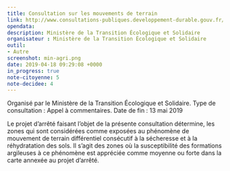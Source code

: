 ```yaml
---
title: Consultation sur les mouvements de terrain
link: http://www.consultations-publiques.developpement-durable.gouv.fr/projet-d-arrete-definissant-les-zones-exposees-au-a1942.html
opendata: 
description: Ministère de la Transition Écologique et Solidaire
organisateur : Ministère de la Transition Écologique et Solidaire
outil:
- Autre
screenshot: min-agri.png
date: 2019-04-18 09:29:08 +0000
in_progress: true
note-citoyenne: 5
note-decidee: 4
---
```


Organisé par le Ministère de la Transition Écologique et Solidaire. Type de consultation : Appel à commentaires. 
Date de fin : 13 mai 2019

Le projet d’arrêté faisant l’objet de la présente consultation détermine, les zones qui sont considérées comme exposées au phénomène de mouvement de terrain différentiel consécutif à la sécheresse et à la réhydratation des sols. Il s’agit des zones où la susceptibilité des formations argileuses à ce phénomène est appréciée comme moyenne ou forte dans la carte annexée au projet d’arrêté.
